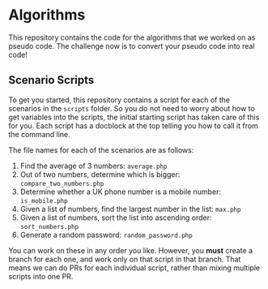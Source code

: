# Algorithms

This repository contains the code for the algorithms that we worked on as pseudo code. The challenge now is to convert
your pseudo code into real code!

## Scenario Scripts

To get you started, this repository contains a script for each of the scenarios in the `scripts` folder. So you do not
need to worry about how to get variables into the scripts, the initial starting script has taken care of this for you.
Each script has a docblock at the top telling you how to call it from the command line.

The file names for each of the scenarios are as follows:

1. Find the average of 3 numbers: `average.php`
2. Out of two numbers, determine which is bigger: `compare_two_numbers.php`
3. Determine whether a UK phone number is a mobile number: `is_mobile.php`
4. Given a list of numbers, find the largest number in the list: `max.php`
5. Given a list of numbers, sort the list into ascending order: `sort_numbers.php`
6. Generate a random password: `random_password.php`

You can work on these in any order you like. However, you **must** create a branch for each one, and work only on that
script in that branch. That means we can do PRs for each individual script, rather than mixing multiple scripts into
one PR.
